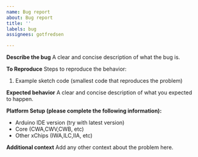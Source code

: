 ```yaml
---
name: Bug report
about: Bug report
title: ''
labels: bug
assignees: gotfredsen

---
```


**Describe the bug**
A clear and concise description of what the bug is.

**To Reproduce**
Steps to reproduce the behavior:
1. Example sketch code (smallest code that reproduces the problem)

**Expected behavior**
A clear and concise description of what you expected to happen.

**Platform Setup (please complete the following information):**
 - Arduino IDE version (try with latest version)
 - Core (CWA,CWV,CWB, etc)
 - Other xChips (IWA,ILC,IIA, etc)

**Additional context**
Add any other context about the problem here.